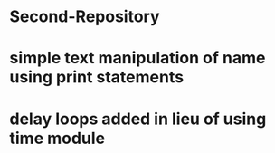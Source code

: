 # Second-Repository
# simple text manipulation of name using print statements
# delay loops added in lieu of using time module
